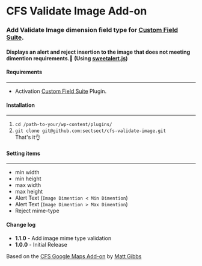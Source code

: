 # CFS Validate Image Add-on

### Add Validate Image dimension field type for [Custom Field Suite](https://wordpress.org/plugins/custom-field-suite/).

#### Displays an alert and reject insertion to the image that does not meeting dimention requirements.:no_entry_sign: (Using [sweetalert.js](http://t4t5.github.io/sweetalert/))

#### Requirements
- - -
* Activation [Custom Field Suite](https://wordpress.org/plugins/custom-field-suite/) Plugin.

#### Installation
- - -

 1. `cd /path-to-your/wp-content/plugins/`
 2. `git clone git@github.com:sectsect/cfs-validate-image.git`  
 That's it:ok_hand:

#### Setting items
- - -
* min width
* min height
* max width
* max height
* Alert Text (`Image Dimention < Min Dimention`)
* Alert Text (`Image Dimention > Max Dimention`)
* Reject mime-type

#### Change log  
 * **1.1.0** - Add image mime type validation
 * **1.0.0** - Initial Release

Based on the [CFS Google Maps Add-on](https://github.com/mgibbs189/cfs-google-maps) by [Matt Gibbs](https://github.com/mgibbs189)
